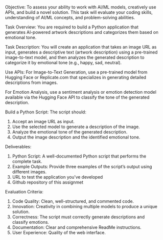 Objective:
To assess your ability to work with AI/ML models, creatively use APIs, and build a novel solution. This task will evaluate your coding skills, understanding of AI/ML concepts, and problem-solving abilities.

Task Overview:
You are required to build a Python application that generates AI-powered artwork descriptions and categorizes them based on emotional tone.

Task Description:
You will create an application that takes an image URL as input, generates a descriptive text (artwork description) using a pre-trained image-to-text model, and then analyzes the generated description to categorize it by emotional tone (e.g., happy, sad, neutral).

Use APIs:
For Image-to-Text Generation, use a pre-trained model from Hugging Face or Replicate.com that specializes in generating detailed descriptions from images.

For Emotion Analysis, use a sentiment analysis or emotion detection model available via the Hugging Face API to classify the tone of the generated description.

Build a Python Script:
The script should:
1. Accept an image URL as input.
2. Use the selected model to generate a description of the image.
3. Analyze the emotional tone of the generated description.
4. Output the image description and the identified emotional tone.

Deliverables:
1. Python Script: A well-documented Python script that performs the complete task.
2. Example Outputs: Provide three examples of the script’s output using different images.
3. URL to test the application you've developed
4. Github repository of this assignmet

Evaluation Criteria:
1. Code Quality: Clean, well-structured, and commented code.
2. Innovation: Creativity in combining multiple models to produce a unique solution.
3. Correctness: The script must correctly generate descriptions and classify emotions.
4. Documentation: Clear and comprehensive ReadMe instructions.
5. User Experience: Quality of the web interface.
   
